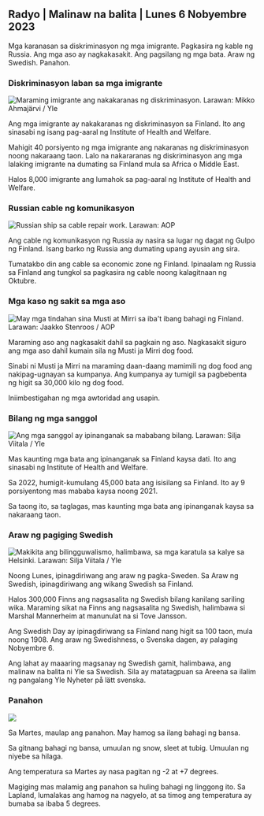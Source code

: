 ## Radyo \| Malinaw na balita \| Lunes 6 Nobyembre 2023

Mga karanasan sa diskriminasyon ng mga imigrante. Pagkasira ng kable ng Russia. Ang mga aso ay nagkakasakit. Ang pagsilang ng mga bata. Araw ng Swedish. Panahon.

### Diskriminasyon laban sa mga imigrante

![Maraming imigrante ang nakakaranas ng diskriminasyon. Larawan: Mikko Ahmajärvi / Yle](https://images.cdn.yle.fi/image/upload/c_crop,h_2485,w_4419,x_0,y_114/ar_1.7777777777777777,c_fill,g_faces,h_1_205,/wdq_auto:eco/f_auto/fl_lossy/v1698074800/39-115894164df61298ec3e)

Ang mga imigrante ay nakakaranas ng diskriminasyon sa Finland. Ito ang sinasabi ng isang pag-aaral ng Institute of Health and Welfare.

Mahigit 40 porsiyento ng mga imigrante ang nakaranas ng diskriminasyon noong nakaraang taon. Lalo na nakararanas ng diskriminasyon ang mga lalaking imigrante na dumating sa Finland mula sa Africa o Middle East.

Halos 8,000 imigrante ang lumahok sa pag-aaral ng Institute of Health and Welfare.

### Russian cable ng komunikasyon

![Russian ship sa cable repair work. Larawan: AOP](https://images.cdn.yle.fi/image/upload/c_crop,h_3283,w_5838,x_0,y_380/ar_1.7777777777777777,c_fill,g_faces,h_675,w_1200/dq_autoe./f_auto/fl_lossy/v1699268142/39-11962776548c5acae94c)

Ang cable ng komunikasyon ng Russia ay nasira sa lugar ng dagat ng Gulpo ng Finland. Isang barko ng Russia ang dumating upang ayusin ang sira.

Tumatakbo din ang cable sa economic zone ng Finland. Ipinaalam ng Russia sa Finland ang tungkol sa pagkasira ng cable noong kalagitnaan ng Oktubre.

### Mga kaso ng sakit sa mga aso

![May mga tindahan sina Musti at Mirri sa iba't ibang bahagi ng Finland. Larawan: Jaakko Stenroos / AOP](https://images.cdn.yle.fi/image/upload/c_crop,h_2746,w_4883,x_0,y_452/ar_1.7777777777777777,c_fill,g_faces,h_6105,/0.q_auto:eco/f_auto/fl_lossy/v1699194714/39-11960056547a6fe024cd)

Maraming aso ang nagkasakit dahil sa pagkain ng aso. Nagkasakit siguro ang mga aso dahil kumain sila ng Musti ja Mirri dog food.

Sinabi ni Musti ja Mirri na maraming daan-daang mamimili ng dog food ang nakipag-ugnayan sa kumpanya. Ang kumpanya ay tumigil sa pagbebenta ng higit sa 30,000 kilo ng dog food.

Iniimbestigahan ng mga awtoridad ang usapin.

### Bilang ng mga sanggol

![Ang mga sanggol ay ipinanganak sa mababang bilang. Larawan: Silja Viitala / Yle](https://images.cdn.yle.fi/image/upload/c_crop,h_2812,w_5000,x_0,y_233/ar_1.7777777777777777,c_fill,g_faces,h_6100/w_pr_2.q_auto:eco/f_auto/fl_lossy/v1697805617/39-1189261653274b0907f5)

Mas kaunting mga bata ang ipinanganak sa Finland kaysa dati. Ito ang sinasabi ng Institute of Health and Welfare.

Sa 2022, humigit-kumulang 45,000 bata ang isisilang sa Finland. Ito ay 9 porsiyentong mas mababa kaysa noong 2021.

Sa taong ito, sa taglagas, mas kaunting mga bata ang ipinanganak kaysa sa nakaraang taon.

### Araw ng pagiging Swedish

![Makikita ang bilingguwalismo, halimbawa, sa mga karatula sa kalye sa Helsinki. Larawan: Silja Viitala / Yle](https://images.cdn.yle.fi/image/upload/c_crop,h_2813,w_5000,x_0,y_0/ar_1.7777777777777777,c_fill,g_faces,h_675/w_pr_1200.q_auto:eco/f_auto/fl_lossy/v1615970514/39-7850546051bda715b05)

Noong Lunes, ipinagdiriwang ang araw ng pagka-Sweden. Sa Araw ng Swedish, ipinagdiriwang ang wikang Swedish sa Finland.

Halos 300,000 Finns ang nagsasalita ng Swedish bilang kanilang sariling wika. Maraming sikat na Finns ang nagsasalita ng Swedish, halimbawa si Marshal Mannerheim at manunulat na si Tove Jansson.

Ang Swedish Day ay ipinagdiriwang sa Finland nang higit sa 100 taon, mula noong 1908. Ang araw ng Swedishness, o Svenska dagen, ay palaging Nobyembre 6.

Ang lahat ay maaaring magsanay ng Swedish gamit, halimbawa, ang malinaw na balita ni Yle sa Swedish. Sila ay matatagpuan sa Areena sa ilalim ng pangalang Yle Nyheter på lätt svenska.

### Panahon

![](https://images.cdn.yle.fi/image/upload/c_crop,h_1080,w_1919,x_0,y_0/ar_1.7777777777777777,c_fill,g_faces,h_675,w_1200/dpr_au:ef_auto/fl_lossy/v1699290254/39-119671665491c7602c1a)

Sa Martes, maulap ang panahon. May hamog sa ilang bahagi ng bansa.

Sa gitnang bahagi ng bansa, umuulan ng snow, sleet at tubig. Umuulan ng niyebe sa hilaga.

Ang temperatura sa Martes ay nasa pagitan ng -2 at +7 degrees.

Magiging mas malamig ang panahon sa huling bahagi ng linggong ito. Sa Lapland, lumalakas ang hamog na nagyelo, at sa timog ang temperatura ay bumaba sa ibaba 5 degrees.